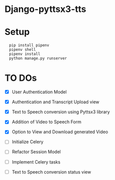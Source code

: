 # Django-pyttsx3-tts
# Setup
```
  pip install pipenv
  pipenv shell
  pipenv install
  python manage.py runserver
```


# TO DOs
- [X] User Authentication Model
- [X] Authentication and Transcript Upload view 
- [X] Text to Speech conversion using Pyttsx3 library
- [X] Addition of Video to Speech Form
- [X] Option to View and Download generated Video
- [ ] Initialize Celery
- [ ] Refactor Session Model
- [ ] Implement Celery tasks
- [ ] Text to Speech conversion status view 
      
  
  
